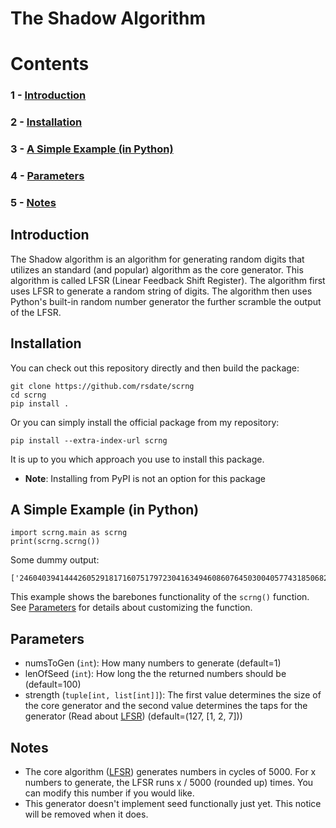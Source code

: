 # The Shadow Algorithm

# Contents
### 1 - [Introduction](#introduction)
### 2 - [Installation](#installation)
### 3 - [A Simple Example (in Python)](#a-simple-example-in-python)
### 4 - [Parameters](#parameters)
### 5 - [Notes](#notes)

## Introduction

The Shadow algorithm is an algorithm for generating random digits that utilizes an standard (and popular) algorithm as the core generator. This algorithm is called LFSR (Linear Feedback Shift Register). The algorithm first uses LFSR to generate a random string of digits. The algorithm then uses Python's built-in random number generator the further scramble the output of the LFSR.

## Installation
You can check out this repository directly and then build the
package:
```
git clone https://github.com/rsdate/scrng
cd scrng
pip install .
```
Or you can simply install the official package from my repository:
```
pip install --extra-index-url scrng
```
It is up to you which approach you use to install this package.

* **Note**: Installing from PyPI is not an option for this package
 
## A Simple Example (in Python)

```
import scrng.main as scrng
print(scrng.scrng())
```
Some dummy output:
```
['2460403941444260529181716075179723041634946086076450300405774318506821593208121188927143953150202887']
```
This example shows the barebones functionality of the ```scrng()``` function. See [Parameters](#parameters) for details about customizing the function.
## Parameters
* numsToGen (```int```): How many numbers to generate (default=1)
* lenOfSeed (```int```): How long the the returned numbers should be (default=100)
* strength (```tuple[int, list[int]]```): The first value determines the size of the core generator and the second value determines the taps for the generator (Read about [LFSR](https://en.wikipedia.org/wiki/Linear-feedback_shift_register)) (default=(127, [1, 2, 7]))

## Notes
* The core algorithm ([LFSR](https://en.wikipedia.org/wiki/Linear-feedback_shift_register)) generates numbers
in cycles of 5000. For x numbers to generate, the LFSR runs x / 5000 (rounded up) times. You can modify this
number if you would like.
* This generator doesn't implement seed functionally just yet. This notice will be removed when it does.
